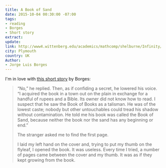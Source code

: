 ```yaml
---
title: A Book of Sand
date: 2015-10-04 00:30:00 -07:00
tags:
- reading
- Borges
- Short story
extract: 
update: 
link: http://www4.wittenberg.edu/academics/mathcomp/shelburne/Infinity/notes/BookOfSand.html
city: Plymouth
country: UK
Author:
- Jorge Luis Borges
---
```


I'm in love with [this short story](http://www4.wittenberg.edu/academics/mathcomp/shelburne/Infinity/notes/BookOfSand.html) by Borges:

<blockquote>
<p>&#8220;No,&#8221; he replied. Then, as if confiding a secret, he lowered his voice. &#8220;I acquired the book in a town out on the plain in exchange for a handful of rupees and a Bible. Its owner did not know how to read. I suspect that he saw the Book of Books as a talisman. He was of the lowest caste; nobody but other untouchables could tread his shadow without contamination. He told me his book was called the Book of Sand, because neither the book nor the sand has any beginning or end.”</p>

<p>The stranger asked me to find the first page.</p>

<p>I laid my left hand on the cover and, trying to put my thumb on the flyleaf, I opened the book. It was useless. Every time I tried, a number of pages came between the cover and my thumb. It was as if they kept growing from the book.</p>
</blockquote>
